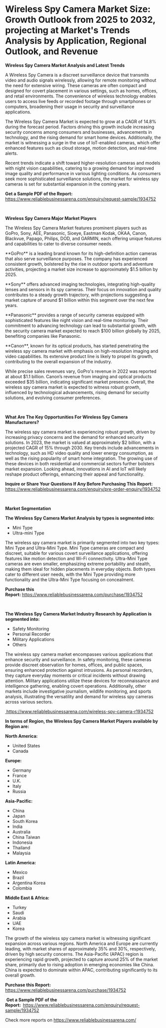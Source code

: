 <p><h1>Wireless Spy Camera Market Size: Growth Outlook from 2025 to 2032, projecting at Market's Trends Analysis by Application, Regional Outlook, and Revenue</h1></p><p><strong>Wireless Spy Camera Market Analysis and Latest Trends</strong></p>
<p><p>A Wireless Spy Camera is a discreet surveillance device that transmits video and audio signals wirelessly, allowing for remote monitoring without the need for extensive wiring. These cameras are often compact and designed for covert placement in various settings, such as homes, offices, and retail environments. The convenience of wireless technology enables users to access live feeds or recorded footage through smartphones or computers, broadening their usage in security and surveillance applications.</p><p>The Wireless Spy Camera Market is expected to grow at a CAGR of 14.8% during the forecast period. Factors driving this growth include increasing security concerns among consumers and businesses, advancements in technology, and the rising demand for smart home devices. Additionally, the market is witnessing a surge in the use of IoT-enabled cameras, which offer enhanced features such as cloud storage, motion detection, and real-time alerts. </p><p>Recent trends indicate a shift toward higher-resolution cameras and models with night vision capabilities, catering to a growing demand for improved image quality and performance in various lighting conditions. As consumers seek more sophisticated surveillance solutions, the market for wireless spy cameras is set for substantial expansion in the coming years.</p></p>
<p><strong>Get a Sample PDF of the Report:&nbsp;</strong> <a href="https://www.reliablebusinessarena.com/enquiry/request-sample/1934752?utm_campaign=3526&utm_medium=2&utm_source=Github&utm_content=ia&utm_term=06042025&utm_id=wireless-spy-camera">https://www.reliablebusinessarena.com/enquiry/request-sample/1934752</a></p>
<p>&nbsp;</p>
<p><strong>Wireless Spy Camera Major Market Players</strong></p>
<p><p>The Wireless Spy Camera Market features prominent players such as GoPro, Sony, AEE, Panasonic, Sioeye, Eastman Kodak, OKAA, Canon, Blackvue, Papago, Philips, DOD, and GARMIN, each offering unique features and capabilities to cater to diverse consumer needs.</p><p>**GoPro** is a leading brand known for its high-definition action cameras that also serve surveillance purposes. The company has experienced consistent growth, bolstered by the rise in outdoor sports and adventure activities, projecting a market size increase to approximately $1.5 billion by 2025.</p><p>**Sony** offers advanced imaging technologies, integrating high-quality lenses and sensors in its spy cameras. Their focus on innovation and quality contributes to a steady growth trajectory, with projections suggesting a market capture of around $1 billion within this segment over the next few years.</p><p>**Panasonic** provides a range of security cameras equipped with sophisticated features like night vision and real-time monitoring. Their commitment to advancing technology can lead to substantial growth, with the security camera market expected to reach $100 billion globally by 2025, benefiting companies like Panasonic.</p><p>**Canon**, known for its optical products, has started penetrating the wireless spy camera market with emphasis on high-resolution imaging and video capabilities. Its extensive product line is likely to propel its growth, contributing to the overall expansion of the industry.</p><p>While precise sales revenues vary, GoPro's revenue in 2022 was reported at about $1.1 billion. Canon’s revenue from imaging and optical products exceeded $35 billion, indicating significant market presence. Overall, the wireless spy camera market is expected to witness robust growth, influenced by technological advancements, rising demand for security solutions, and evolving consumer preferences.</p></p>
<p>&nbsp;</p>
<p><strong>What Are The Key Opportunities For Wireless Spy Camera Manufacturers?</strong></p>
<p><p>The wireless spy camera market is experiencing robust growth, driven by increasing privacy concerns and the demand for enhanced security solutions. In 2023, the market is valued at approximately $2 billion, with a projected CAGR of 15% through 2030. Key trends include advancements in technology, such as HD video quality and lower energy consumption, as well as the rising popularity of smart home integration. The growing use of these devices in both residential and commercial sectors further bolsters market expansion. Looking ahead, innovations in AI and IoT will likely reshape product offerings, enhancing their appeal and functionality.</p></p>
<p><strong>Inquire or Share Your Questions If Any Before Purchasing This Report:</strong> <a href="https://www.reliablebusinessarena.com/enquiry/pre-order-enquiry/1934752?utm_campaign=3526&utm_medium=2&utm_source=Github&utm_content=ia&utm_term=06042025&utm_id=wireless-spy-camera">https://www.reliablebusinessarena.com/enquiry/pre-order-enquiry/1934752</a></p>
<p>&nbsp;</p>
<p><strong>Market Segmentation</strong></p>
<p><strong>The Wireless Spy Camera Market Analysis by types is segmented into:</strong></p>
<p><ul><li>Mini Type</li><li>Ultra-mini Type</li></ul></p>
<p><p>The wireless spy camera market is primarily segmented into two key types: Mini Type and Ultra-Mini Type. Mini Type cameras are compact and discreet, suitable for various covert surveillance applications, offering features like motion detection and Wi-Fi connectivity. Ultra-Mini Type cameras are even smaller, emphasizing extreme portability and stealth, making them ideal for hidden placements in everyday objects. Both types cater to different user needs, with the Mini Type providing more functionality and the Ultra-Mini Type focusing on concealment.</p></p>
<p><strong>Purchase this Report:&nbsp;</strong><a href="https://www.reliablebusinessarena.com/purchase/1934752?utm_campaign=3526&utm_medium=2&utm_source=Github&utm_content=ia&utm_term=06042025&utm_id=wireless-spy-camera">https://www.reliablebusinessarena.com/purchase/1934752</a></p>
<p>&nbsp;</p>
<p><strong>The Wireless Spy Camera Market Industry Research by Application is segmented into:</strong></p>
<p><ul><li>Safety Monitoring</li><li>Personal Recorder</li><li>Military Applications</li><li>Others</li></ul></p>
<p><p>The wireless spy camera market encompasses various applications that enhance security and surveillance. In safety monitoring, these cameras provide discreet observation for homes, offices, and public spaces, ensuring enhanced protection against intrusions. As personal recorders, they capture everyday moments or critical incidents without drawing attention. Military applications utilize these devices for reconnaissance and intelligence gathering, enabling covert operations. Additionally, other markets include investigative journalism, wildlife monitoring, and sports analysis, illustrating the versatility and demand for wireless spy cameras across various sectors.</p></p>
<p><a href="https://www.reliablebusinessarena.com/wireless-spy-camera-r1934752?utm_campaign=3526&utm_medium=2&utm_source=Github&utm_content=ia&utm_term=06042025&utm_id=wireless-spy-camera">&nbsp;https://www.reliablebusinessarena.com/wireless-spy-camera-r1934752</a></p>
<p><strong>In terms of Region, the Wireless Spy Camera Market Players available by Region are:</strong></p>
<p>
    <p> <strong> North America: </strong>
        <ul>
            <li>United States</li>
            <li>Canada</li>
        </ul>
        </p> 
    <p> <strong> Europe: </strong>
        <ul>
            <li>Germany</li>
            <li>France</li>
            <li>U.K.</li>
            <li>Italy</li>
            <li>Russia</li>
        </ul>
        </p> 
    <p> <strong> Asia-Pacific: </strong>
        <ul>
            <li>China</li>
            <li>Japan</li>
            <li>South Korea</li>
            <li>India</li>
            <li>Australia</li>
            <li>China Taiwan</li>
            <li>Indonesia</li>
            <li>Thailand</li>
            <li>Malaysia</li>
        </ul>
        </p> 
    <p> <strong> Latin America: </strong>
        <ul>
            <li>Mexico</li>
            <li>Brazil</li>
            <li>Argentina Korea</li>
            <li>Colombia</li>
        </ul>
        </p> 
    <p> <strong> Middle East & Africa: </strong>
        <ul>
            <li>Turkey</li>
            <li>Saudi</li>
            <li>Arabia</li>
            <li>UAE</li>
            <li>Korea</li>
        </ul>
    </p>
    </p>
<p><p>The growth of the wireless spy camera market is witnessing significant expansion across various regions. North America and Europe are currently leading, with market shares of approximately 35% and 30%, respectively, driven by high security concerns. The Asia-Pacific (APAC) region is experiencing rapid growth, projected to capture around 25% of the market share, primarily due to rising adoption in emerging economies like China. China is expected to dominate within APAC, contributing significantly to its overall growth.</p></p>
<p><strong>Purchase this Report: </strong><a href="https://www.reliablebusinessarena.com/purchase/1934752?utm_campaign=3526&utm_medium=2&utm_source=Github&utm_content=ia&utm_term=06042025&utm_id=wireless-spy-camera">https://www.reliablebusinessarena.com/purchase/1934752</a></p>
<p>&nbsp;<strong>Get a Sample PDF of the Report:&nbsp;&nbsp;</strong><a href="https://www.reliablebusinessarena.com/enquiry/request-sample/1934752?utm_campaign=3526&utm_medium=2&utm_source=Github&utm_content=ia&utm_term=06042025&utm_id=wireless-spy-camera">https://www.reliablebusinessarena.com/enquiry/request-sample/1934752</a></p>
<p><strong></strong></p>
<p>Check more reports on <a href="https://www.reliablebusinessarena.com/?utm_campaign=3526&utm_medium=2&utm_source=Github&utm_content=ia&utm_term=06042025&utm_id=wireless-spy-camera">https://www.reliablebusinessarena.com/</a></p>
